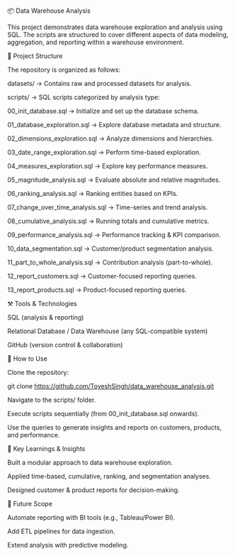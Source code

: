 📦 Data Warehouse Analysis

This project demonstrates data warehouse exploration and analysis using SQL. The scripts are structured to cover different aspects of data modeling, aggregation, and reporting within a warehouse environment.

📂 Project Structure

The repository is organized as follows:

datasets/ → Contains raw and processed datasets for analysis.

scripts/ → SQL scripts categorized by analysis type:

00_init_database.sql → Initialize and set up the database schema.

01_database_exploration.sql → Explore database metadata and structure.

02_dimensions_exploration.sql → Analyze dimensions and hierarchies.

03_date_range_exploration.sql → Perform time-based exploration.

04_measures_exploration.sql → Explore key performance measures.

05_magnitude_analysis.sql → Evaluate absolute and relative magnitudes.

06_ranking_analysis.sql → Ranking entities based on KPIs.

07_change_over_time_analysis.sql → Time-series and trend analysis.

08_cumulative_analysis.sql → Running totals and cumulative metrics.

09_performance_analysis.sql → Performance tracking & KPI comparison.

10_data_segmentation.sql → Customer/product segmentation analysis.

11_part_to_whole_analysis.sql → Contribution analysis (part-to-whole).

12_report_customers.sql → Customer-focused reporting queries.

13_report_products.sql → Product-focused reporting queries.

⚒️ Tools & Technologies

SQL (analysis & reporting)

Relational Database / Data Warehouse (any SQL-compatible system)

GitHub (version control & collaboration)

🚀 How to Use

Clone the repository:

git clone https://github.com/ToyeshSingh/data_warehouse_analysis.git


Navigate to the scripts/ folder.

Execute scripts sequentially (from 00_init_database.sql onwards).

Use the queries to generate insights and reports on customers, products, and performance.

📌 Key Learnings & Insights

Built a modular approach to data warehouse exploration.

Applied time-based, cumulative, ranking, and segmentation analyses.

Designed customer & product reports for decision-making.

📝 Future Scope

Automate reporting with BI tools (e.g., Tableau/Power BI).

Add ETL pipelines for data ingestion.

Extend analysis with predictive modeling.
